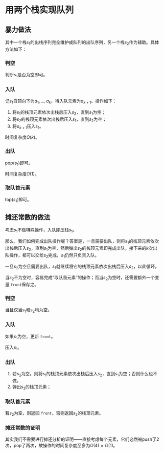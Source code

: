 # 用两个栈实现队列

## 暴力做法

其中一个栈$s_1$的出栈序列完全维护成队列的出队序列，另一个栈$s_2$作为辅助。具体方法如下：

### 判空

判断$s_1$是否为空即可。

### 入队

记$s_1$自顶向下为${a_1, \dots, a_k}$，待入队元素为$a_{k+1}$。操作如下：

1. 将$s_1$的栈顶元素依次出栈后压入$s_2$，直到$s_1$为空；
2. 将$s_2$的栈顶元素依次出栈后压入$s_1$，直到$s_2$为空；
3. 将$a_{k+1}$压入$s_1$。

时间复杂度$O(k)$。

### 出队

$\text{pop}(s_1)$即可。

时间复杂度$O(1)$。

### 取队首元素

$\text{top}(s_1)$即可。

## 摊还常数的做法

考虑$s_1$不做特殊操作，入队即压栈$s_1$。

那么，我们如何完成出队操作呢？答案是，一旦需要出队，则将$s_1$的栈顶元素依次出栈后压入$s_2$，直到$s_1$为空，然后弹出$s_2$的栈顶元素即完成出队。接下来的$k$次出队操作，都可以交给$s_2$完成，$s_1$仍然只负责入队。

一旦$s_2$为空且需要出队，$s_1$就继续将它的栈顶元素依次出栈后压入$s_2$，以此循环。

当$s_2$不为空时，容易完成“取队首元素”的操作；而当$s_2$为空时，还需要额外一个变量 `front`保存之。

### 判空

当且仅当$s_1$和$s_2$均为空。

### 入队

如果$s_1$为空，更新 `front`。

压入$s_1$。

### 出队

1. 若$s_2$为空，则将$s_1$的栈顶元素依次出栈后压入$s_2$，直到$s_1$为空；否则什么也不做。
2. 弹出$s_2$的栈顶元素；

### 取队首元素

若$s_2$为空，则返回 `front`，否则返回$s_2$的栈顶元素。

### 摊还常数的证明

其实我们不需要进行摊还分析的证明——直接考虑每个元素，它们必然被push了$2$次，pop了两次，故操作的时间复杂度至多为$O(4) = O(1)$。
